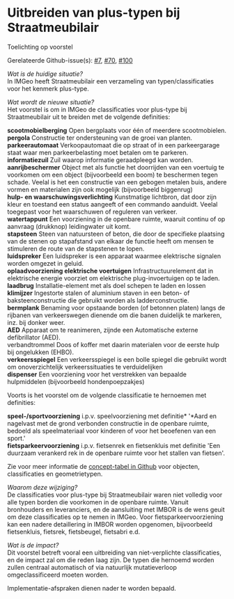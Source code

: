 Uitbreiden van plus-typen bij Straatmeubilair
=============================================

Toelichting op voorstel  
  
Gerelateerde
Github-issue(s): [\#7](https://github.com/Geonovum/IMGeo2018/issues/7), [\#70](https://github.com/Geonovum/IMGeo2018/issues/70), [\#100](https://github.com/Geonovum/IMGeo2018/issues/100)  
  
*Wat is de huidige situatie?*  
In IMGeo heeft Straatmeubilair een verzameling van typen/classificaties voor het
kenmerk plus-type.   
  
*Wat wordt de nieuwe situatie?*  
Het voorstel is om in IMGeo de classificaties voor plus-type bij Straatmeubilair
uit te breiden met de volgende definities:  
  
**scootmobielberging** Open bergplaats voor één of meerdere scootmobielen.  
**pergola** Constructie ter ondersteuning van de groei van planten.   
**parkeerautomaat** Verkoopautomaat die op straat of in een parkeergarage staat
waar men parkeerbelasting moet betalen om te parkeren.  
**informatiezuil** Zuil waarop informatie geraadpleegd kan worden.  
**aanrijbeschermer** Object met als functie het doorrijden van een voertuig te
voorkomen om een object (bijvoorbeeld een boom) te beschermen tegen schade.
Veelal is het een constructie van een gebogen metalen buis, andere vormen en
materialen zijn ook mogelijk (bijvoorbeeld biggenrug)  
**hulp- en waarschuwingsverlichting** Kunstmatige lichtbron, dat door zijn kleur
en toestand een status aangeeft of een commando aanduidt. Veelal toegepast voor
het waarschuwen of reguleren van verkeer.  
**watertappunt** Een voorziening in de openbare ruimte, waaruit continu of op
aanvraag (drukknop) leidingwater uit komt.  
**stapsteen** Steen van natuursteen of beton, die door de specifieke plaatsing
van de stenen op stapafstand van elkaar de functie heeft om mensen te stimuleren
de route van de stapstenen te lopen.  
**luidspreker** Een luidspreker is een apparaat waarmee elektrische signalen
worden omgezet in geluid.  
**oplaadvoorziening elektrische voertuigen** Infrastructuurelement dat in
elektrische energie voorziet om elektrische plug-invoertuigen op te laden.  
**laadbrug** Installatie-element met als doel schepen te laden en lossen  
**klimijzer** Ingestorte stalen of aluminium staven in een beton- of
baksteenconstructie die gebruikt worden als ladderconstructie.  
**bermplank** Benaming voor opstaande borden (of betonnen platen) langs de
rijbanen van verkeerswegen dienende om die banen duidelijk te markeren, inz. bij
donker weer.  
**AED** Apparaat om te reanimeren, zijnde een Automatische externe defibrillator
(AED).   
verbandtrommel Doos of koffer met daarin materialen voor de eerste hulp bij
ongelukken (EHBO).  
**verkeersspiegel** Een verkeersspiegel is een bolle spiegel die gebruikt wordt
om onoverzichtelijk verkeerssituaties te verduidelijken  
**dispenser** Een voorziening voor het verstrekken van bepaalde hulpmiddelen
(bijvoorbeeld hondenpoepzakjes)  
  
Voorts is het voorstel om de volgende classificatie te hernoemen met definities:  
  
**speel-/sportvoorziening** i.p.v. speelvoorziening met definitie* '*Aard en
nagelvast met de grond verbonden constructie in de openbare ruimte, bedoeld als
speelmateriaal voor kinderen of voor het beoefenen van een sport.'  
**fietsparkeervoorziening** i.p.v. fietsenrek en fietsenkluis met definitie 'Een
duurzaam verankerd rek in de openbare ruimte voor het stallen van fietsen'.  
  
Zie voor meer informatie de [concept-tabel in
Github](https://github.com/Geonovum/IMGeo2018/raw/master/wijzigingsvoorstel/media/20180328_IMGeo2018_classificaties_concept_wijzigingsvoorstel.xlsx) voor
objecten, classificaties en geometrietypen.   
  
*Waarom deze wijziging?*  
De classificaties voor plus-type bij Straatmeubilair waren niet volledig voor
alle typen borden die voorkomen in de openbare ruimte. Vanuit bronhouders en
leveranciers, en de aansluiting met IMBOR is de wens geuit om deze
classificaties op te nemen in IMGeo. Voor fietsparkeervoorziening kan een nadere
detaillering in IMBOR worden opgenomen, bijvoorbeeld fietsenkluis, fietsrek,
fietsbeugel, fietsabri e.d.  
  
*Wat is de impact?*  
Dit voorstel betreft vooral een uitbreiding van niet-verplichte classificaties,
en de impact zal om die reden laag zijn. De typen die hernoemd worden zullen
centraal automatisch of via natuurlijk mutatieverloop omgeclassificeerd moeten
worden.

Implementatie-afspraken dienen nader te worden bepaald.
